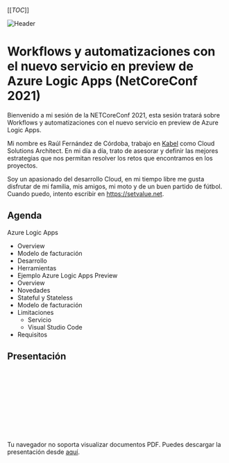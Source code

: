 [[_TOC_]]

![Header](Slides/Slide_01.png)

# Workflows y automatizaciones con el nuevo servicio en preview de Azure Logic Apps (NetCoreConf 2021)

Bienvenido a mi sesión de la NETCoreConf 2021, esta sesión tratará sobre Workflows y automatizaciones con el nuevo servicio en preview de Azure Logic Apps.

Mi nombre es Raúl Fernández de Córdoba, trabajo en <a href="www.kabel.es" target="_blank">Kabel</a> como Cloud Solutions Architect. En mi día a día, trato de asesorar y definir las mejores estrategias que nos permitan resolver los retos que encontramos en los proyectos.

Soy un apasionado del desarrollo Cloud, en mi tiempo libre me gusta disfrutar de mi familia, mis amigos, mi moto y de un buen partido de fútbol. Cuando puedo, intento escribir en <a href="https://setvalue.net" target="_blank">https://setvalue.net</a>.

## Agenda

Azure Logic Apps
- Overview
- Modelo de facturación
- Desarrollo
- Herramientas
- Ejemplo
Azure Logic Apps Preview
- Overview
- Novedades
- Stateful y Stateless
- Modelo de facturación
- Limitaciones
  - Servicio
  - Visual Studio Code
- Requisitos

## Presentación
<object data="https://github.com/rfcm83/netcoreconf2021/blob/master/Slides/Slides.pdf" type="application/pdf" width="700px" height="700px">
    <embed src="https://github.com/rfcm83/netcoreconf2021/blob/master/Slides/Slides.pdf">
        <p>Tu navegador no soporta visualizar documentos PDF. Puedes descargar la presentación desde <a href="https://github.com/rfcm83/netcoreconf2021/blob/master/Slides/Slides.pdf">aquí</a>.</p>
    </embed>
</object>